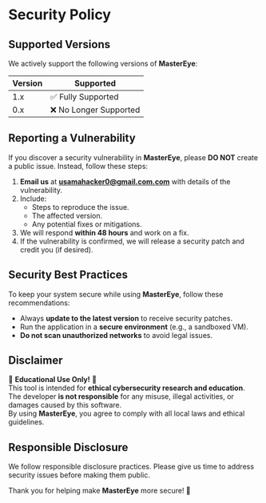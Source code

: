 # Security Policy

## Supported Versions
We actively support the following versions of **MasterEye**:

| Version | Supported          |
|---------|------------------|
| 1.x     | ✅ Fully Supported |
| 0.x     | ❌ No Longer Supported |

## Reporting a Vulnerability
If you discover a security vulnerability in **MasterEye**, please **DO NOT** create a public issue. Instead, follow these steps:

1. **Email us** at **usamahacker0@gmail.com.com** with details of the vulnerability.
2. Include:
   - Steps to reproduce the issue.
   - The affected version.
   - Any potential fixes or mitigations.
3. We will respond **within 48 hours** and work on a fix.
4. If the vulnerability is confirmed, we will release a security patch and credit you (if desired).

## Security Best Practices
To keep your system secure while using **MasterEye**, follow these recommendations:
- Always **update to the latest version** to receive security patches.
- Run the application in a **secure environment** (e.g., a sandboxed VM).
- **Do not scan unauthorized networks** to avoid legal issues.

## Disclaimer
🚨 **Educational Use Only!** 🚨  
This tool is intended for **ethical cybersecurity research and education**.  
The developer **is not responsible** for any misuse, illegal activities, or damages caused by this software.  
By using **MasterEye**, you agree to comply with all local laws and ethical guidelines.

## Responsible Disclosure
We follow responsible disclosure practices. Please give us time to address security issues before making them public.

Thank you for helping make **MasterEye** more secure! 🚀

